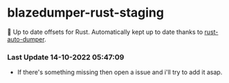 # blazedumper-rust-staging

🚀 Up to date offsets for Rust. Automatically kept up to date thanks to [rust-auto-dumper](https://github.com/Akandesh/rust-auto-dumper).


### Last Update 14-10-2022 05:47:09
- If there's something missing then open a issue and i'll try to add it asap.